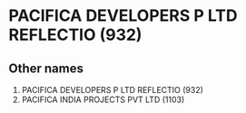 # PACIFICA DEVELOPERS P LTD REFLECTIO (932)

## Other names
1. PACIFICA DEVELOPERS P LTD REFLECTIO (932)
1. PACIFICA INDIA PROJECTS PVT LTD (1103)


